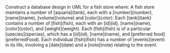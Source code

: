 <pl-uml-element random="False" max-grade="10">
    <uml-question>Construct a database design in UML for a fish store where:
        A fish store maintains a number of [aquaria](tank), each with a [number](number), [name](name), [volume](volume) and [color](color).
        Each [tank](tank) contains a number of [fish](fish), each with an [id](id), [name](name), [color](color), and [weight](weight).
        Each [fish](fish) is of a particular [species](species), which has a [id](id), [name](name), and [preferred food](preferredFood).
        Each individual [fish](fish) has a number of [events](event) in its life, involving a [date](date) and a [note](note) relating to the event.</uml-question>
</pl-uml-element>
